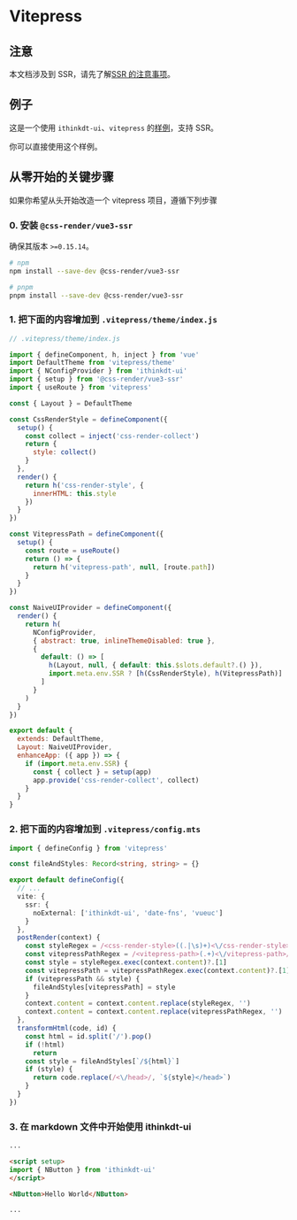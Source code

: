 # Vitepress

## 注意

本文档涉及到 SSR，请先了解[SSR 的注意事项](ssr#注意)。

## 例子

这是一个使用 `ithinkdt-ui`、`vitepress` 的[样例](https://github.com/07akioni/ithinkdt-ui-vitepress-demo)，支持 SSR。

你可以直接使用这个样例。

## 从零开始的关键步骤

如果你希望从头开始改造一个 vitepress 项目，遵循下列步骤

### 0. 安装 `@css-render/vue3-ssr`

确保其版本 `>=0.15.14`。

```bash
# npm
npm install --save-dev @css-render/vue3-ssr

# pnpm
pnpm install --save-dev @css-render/vue3-ssr
```

### 1. 把下面的内容增加到 `.vitepress/theme/index.js`

```js
// .vitepress/theme/index.js

import { defineComponent, h, inject } from 'vue'
import DefaultTheme from 'vitepress/theme'
import { NConfigProvider } from 'ithinkdt-ui'
import { setup } from '@css-render/vue3-ssr'
import { useRoute } from 'vitepress'

const { Layout } = DefaultTheme

const CssRenderStyle = defineComponent({
  setup() {
    const collect = inject('css-render-collect')
    return {
      style: collect()
    }
  },
  render() {
    return h('css-render-style', {
      innerHTML: this.style
    })
  }
})

const VitepressPath = defineComponent({
  setup() {
    const route = useRoute()
    return () => {
      return h('vitepress-path', null, [route.path])
    }
  }
})

const NaiveUIProvider = defineComponent({
  render() {
    return h(
      NConfigProvider,
      { abstract: true, inlineThemeDisabled: true },
      {
        default: () => [
          h(Layout, null, { default: this.$slots.default?.() }),
          import.meta.env.SSR ? [h(CssRenderStyle), h(VitepressPath)] : null
        ]
      }
    )
  }
})

export default {
  extends: DefaultTheme,
  Layout: NaiveUIProvider,
  enhanceApp: ({ app }) => {
    if (import.meta.env.SSR) {
      const { collect } = setup(app)
      app.provide('css-render-collect', collect)
    }
  }
}
```

### 2. 把下面的内容增加到 `.vitepress/config.mts`

```ts
import { defineConfig } from 'vitepress'

const fileAndStyles: Record<string, string> = {}

export default defineConfig({
  // ...
  vite: {
    ssr: {
      noExternal: ['ithinkdt-ui', 'date-fns', 'vueuc']
    }
  },
  postRender(context) {
    const styleRegex = /<css-render-style>((.|\s)+)<\/css-render-style>/
    const vitepressPathRegex = /<vitepress-path>(.+)<\/vitepress-path>/
    const style = styleRegex.exec(context.content)?.[1]
    const vitepressPath = vitepressPathRegex.exec(context.content)?.[1]
    if (vitepressPath && style) {
      fileAndStyles[vitepressPath] = style
    }
    context.content = context.content.replace(styleRegex, '')
    context.content = context.content.replace(vitepressPathRegex, '')
  },
  transformHtml(code, id) {
    const html = id.split('/').pop()
    if (!html)
      return
    const style = fileAndStyles[`/${html}`]
    if (style) {
      return code.replace(/<\/head>/, `${style}</head>`)
    }
  }
})
```

### 3. 在 markdown 文件中开始使用 ithinkdt-ui

```md
...

<script setup>
import { NButton } from 'ithinkdt-ui'
</script>

<NButton>Hello World</NButton>

...
```
